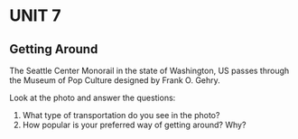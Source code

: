 # UNIT 7

## Getting Around

The Seattle Center Monorail in the state of Washington, US passes through the Museum of Pop Culture designed by Frank O. Gehry.

Look at the photo and answer the questions:

1. What type of transportation do you see in the photo?
2. How popular is your preferred way of getting around? Why?